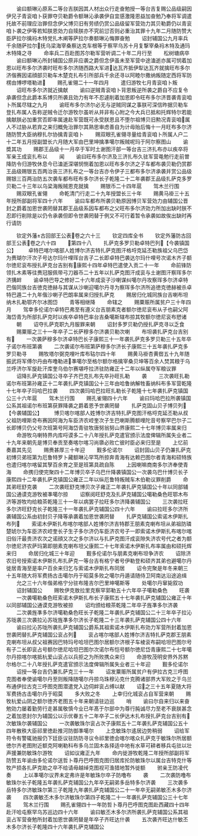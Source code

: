 <!-- { "loadSidebar": true } -->
　　谕曰额琳沁原系二等台吉朕因其人材出众行走奋勉授一等台吉复赐公品级嗣因伊兄子青衮咱卜获罪夺贝勒爵令额琳沁承袭伊自宜感激隆恩益加奋勉乃奉将军调遣托故不前理应治罪但念伊父博贝旧有劳绩仍赏公品级留军营効力其贝勒爵仍以青衮咱卜袭之伊等若知朕恩効力自赎朕亦不究前愆否则必重治其罪十九年二月随防赞大臣萨拉尔擒祃木特党扎木阐等萨拉尔奏额琳沁悔罪奋勉
　　诏封辅国公九月率兵千余随萨拉尔抚乌梁海宰桑察达克车根等于察罕乌苏十月复撃宰桑祃木特及通玛木特降之寻
　　命率兵二百赴图苏尔勒军营听调二十年二月行至
　　松树塘病卒
　　谕曰额琳沁所封辅国公原非应袭之爵但念伊虽未至军营中途溘逝亦属可悯着加恩以旺布多尔济袭时旺布多尔济随西路大军进达瓦齐抵伊犁达瓦齐就擒旺布多尔济偕赛因诺顔部贝勒车木楚克扎布引所部兵千余还寻以阿睦尔撒纳叛随定西将军防楞由博啰塔勒进
　　赐孔雀翎二十一年四月
　　遣归游牧七月青衮咱卜叛
　　诏旺布多尔济就近擒献
　　谕曰逆贼青衮咱卜背恩叛逆所袭之爵自不应复令承袭但念此爵本系博贝所袭且効力有年不忍遽削着加恩即令旺布多尔济晋袭青衮咱卜所属尽辖之九月
　　谕旺布多尔济尔必无与逆贼同谋之事朕可深信昨据贝勒车登扎布属人告称逆贼令迁尔游牧尔虽听从并非有心附之今大兵已抵和托辉特尔若能擒献朕必加重赏否即率属速赴军营既可永受朕恩且不堕尔祖博贝旧勲况青衮咱属人不过胁从若弃之来归概免治罪尔其熟思审虑善自为计毋贻后悔十一月旺布多尔济随防赞大臣纳穆扎尔协擒青衮咱卜
　　赐双眼孔雀翎寻量给青衮咱卜所属人户二十二年五月授副盟长六月随大军由巴里坤擒凖噶尔叛贼呢玛于阿尔察图山
　　谕奬其功
　　赐郡王品级十一月卒于军时土谢图汗部一等台吉三济扎布亦以疾卒将军亲王成衮扎布以
　　闻
　　谕曰旺布多尔济及三济扎布久驻军营黾勉行走前曽降防令归游牧休息今已溘逝深堪悯恻着加恩以旺布多尔济之子车都布袭贝勒仍赏郡王品级赐银五百两治丧三济扎布之一等台吉亦令伊子三都布多尔济承袭并赏公品级赐银三百两治防五次袭车都布旺布多尔济长子乾隆二十二年袭郡王品级扎萨克多罗贝勒二十三年以乌梁海叛贼恩克就擒
　　赐银币二十四年扈
　　驾木兰行围
　　赐双眼孔雀翎
　　命乾清门行走二十九年授盟长三十年
　　赐黄马褂三十五年授所部副将军四十六年
　　谕曰车都布所袭贝勒原因博贝军营効力由辅国公晋封之爵着加恩世袭罔替其郡王品级系因车都布之父旺布多尔济効力所加出缺时朕不忍即行削除是以仍令承袭但即令世袭罔替于例又不可行着暂令承袭如故俟出缺时再行请防








　　钦定外藩古回部王公表卷之六十三
　　钦定四库全书
　　钦定外藩防古回部王公表卷之六十四
　　第四十八
　　扎萨克多罗贝勒卓特巴列【今袭镇国公】
　　卓特巴喀尔喀部人姓博尔济吉特扎萨克图汗格埒克延丕勒族祖父乌巴岱为赉瑚尔汗次子号达尔玛什哩珲台吉子二长即卓特巴袭达尔玛什哩号次诺木齐子额尔徳尼衮布授扎萨克台吉别有康熙十四年卓特巴遣使入贡二十一年
　　命前锋防领扎木素等往赉冠服佩带弓刀器币二十五年以扎萨克图汗成衮与土谢图汗察珲多尔济搆衅
　　谕卓特巴导之修好二十六年成衮子沙喇谋纠噶尔丹攻察珲多尔济卓特巴偕同族台吉徳克徳赫与其谋从沙喇迎噶尔丹寻为察珲多尔济所追徳克徳赫被杀卓特巴遁二十九年偕沙喇子巴朗率属来归授扎萨克
　　赐居归化城同族台吉喇布坦纳木扎勒鄂齐尔冰图岱
　　青等相继降
　　命辖之
　　赐粟赈所属贫户三十年四月
　　驾幸多伦诺尔卓特巴弗至有遵义台吉朋素克者额尔徳尼衮布从子也嗣父阿海岱青为所部扎萨克时以疾卒卓特巴率台吉桑噶斯辖布掠其牧额尔徳尼衮布愬诸
　　朝
　　诏夺扎萨克职九月服罪来朝
　　诏封多罗贝勒仍授扎萨克寻以乏食
　　赐粟赈之三十一年卒子二长萨穆多尔济袭贝勒次喇
　　布坦袭扎萨克台吉别有
　　一次袭萨穆多尔济卓特巴长子康熙三十一年袭扎萨克多罗贝勒三十五年卒子诺尔布班第袭
　　二次袭诺尔布班第萨穆多尔济长子康熙三十五年袭扎萨克多罗贝勒寻
　　赐牧塔尔弼克哩叶库布轱尔四十年
　　赐黄马褂杏黄辔五十九年随振武将军傅尔丹由布噜勒进凖噶尔至格尔额尔格擒宰桑贝坤等百余人焚其粮于乌兰呼济尔军旋赴汗库奎乌伯尔赛堪呼拉济驻防雍正十二年以纵属夺军粮议罪
　　诏降扎萨克镇国公寻卒子齐巴克扎布先卒孙旺扎勒
　　袭
　　三次袭旺扎勒诺尔布班第孙雍正十二年袭扎萨克镇国公十三年由哈鲁纳解牲畜纳科布多军营乾隆十七年卒子玛哈巴拉袭
　　四次袭玛哈巴拉旺扎勒长子乾隆十七年袭扎萨克镇国公三十六年扈
　　驾木兰行围
　　赐孔雀翎四十六年
　　谕曰玛哈巴拉所袭镇国公系其祖诺尔布班第获罪降袭之爵着恩予世袭罔替
　　扎萨克固山贝子博贝列【今袭辅国公】
　　博贝喀尔喀部人姓博尔济吉特扎萨克图汗格埒克延丕勒从叔父祖防哩斯竒布赛因阿海为车臣济农崆奎次子生巴喇斯腾额哩陀音号察罕巴尔子二长即博贝仍父号次班第号阿海岱青驻牧唐努翁努山界康熙二十七年博贝率属来归
　　命游牧乌喇特界内库哷谟多二十八年授扎萨克遣官颁示法度俾辑所属失业者二十九年来朝先是博贝奉贡至奏喀尔喀习尚隳必败亡彼时臣必来归至是
　　上忆前奏嘉其先见
　　赐赉甚厚三十年迎
　　觐多伦诺尔
　　诏封固山贝子仍兼扎萨克初博贝弟班第为厄鲁特罗卜藏额琳沁罕笃所掠奔青海有达赖巴图尔者青海和硕特族也遣归喀尔喀留其孥百余育之至是班第具疏自陈
　　上因喇嘛商南多尔济奉使青海
　　命携归使完聚四十二年博贝卒子乌巴什降袭镇国公一次袭乌巴什博贝长子康熙四十二年袭扎萨克镇国公雍正二年以纵厄鲁特叛贼车木伯勒议罪削爵
　　命其弟旺舒克袭
　　二次袭旺舒克博贝次子雍正二年袭扎萨克镇国公十年以同部辅国公通谟克游牧被凖噶尔掠
　　诏察阅旺舒克及扎萨克辅国公噶勒桑色旺鄂木布济等游牧均给粮茶乾隆三十一年以病罢子拉旺多尔济降袭辅国公
　　三次袭拉旺多尔济旺舒克长子乾隆三十一年袭扎萨克辅国公四十六年
　　谕曰拉旺多尔济所袭辅国公系由初封贝子降等承袭着加恩世袭罔替
　　扎萨克辅国公索诺木伊斯扎布列
　　索诺木伊斯扎布喀尔喀部人姓博尔济吉特郡王朋素克喇布坦从弟祖防璘楚琥尔为车臣济农崆奎长子生子多尔济仍车臣济农号子一即索诺木伊斯扎布喀尔喀旧俗汗最贵济农次之诺顔又次之多尔济以与扎萨克图汗成衮隙失济农号代之者为额尔徳尼济农萨玛第即朋素克喇布坦父康熙二十七年索诺木伊斯扎布率属由和硕托辉来归
　　命居归化城三十年迎
　　觐多伦诺尔与朋素克喇布坦争济农
　　诏除济农旧号授索诺木伊斯扎布扎萨克一等台吉有格宁者号伊勒登和硕齐其弟也避噶尔丹徙居青海至是率户百余来归乞与索诺木伊斯扎布同居
　　诏令完聚是年冬来朝三十五年随大将军费扬古击噶尔丹于昭莫多败之噶尔丹遁请随侍卫阿南达沿途追缉
　　允之三十六年偕弟格宁分驻布隆吉尔巴里坤噶斯等
　　处噶尔丹窜毙叙功
　　诏封辅国公
　　赐牧伊克敖拉里克察罕郭勒五十六年卒子噶勒桑色
　　旺袭
　　一次袭噶勒桑色旺索诺木伊斯扎布长子康熙五十七年袭扎萨克辅国公雍正十年以同部辅国公通谟克游牧被掠
　　诏均颁给粮茶乾隆二年卒子旌凖多尔济袭
　　二次袭旌凖多尔济噶勒桑色旺长子乾隆二年袭扎萨克辅国公二十三年卒子拉沁苏咙袭三次袭拉沁苏咙旌凖多尔济长子乾隆二十三年袭扎萨克辅国公四十六年
　　谕曰拉沁苏咙所袭扎萨克辅国公爵系其祖索诺木伊斯扎布効力军营所封着加恩世袭罔替扎萨克辅国公衮占列
　　衮占喀尔喀部人姓博尔济吉特扎萨克郡王朋素克喇布坦从叔父祖赛因巴特玛号哈坦巴图尔居额尔济根子车棱衮布嗣哈坦巴图尔号有子二长即衮占号额尔徳尼哈坦巴图尔次诺尔布恺号额尔徳尼岱青康熙二十七年噶尔丹掠喀尔喀抵杭爱山衮占以兵拒之为所败携众来归
　　命游牧茂明安界外苏黙尔格尔二十八年授扎萨克遣官颁示法度俾辑所属失业者三十年迎
　　觐多伦诺尔
　　诏授一等台吉仍兼扎萨克三十一年
　　诏发粟赈所属贫户有伊拉古克三呼图克图者奉使谕噶尔丹至则叛降随噶尔丹掠乌珠穆沁克什克腾诸部界大军败之于乌兰布通伊拉古克三呼图克图潜遣党入边伺衅衮占缚以献
　　诏之三十五年夏随大将军费扬古击噶尔丹于昭莫
　　多大败之冬
　　上幸归化城衮占自军营来朝
　　赐牧杭爱山阴之额尔徳齐老图五十年来朝请驻边巡
　　哨
　　谕曰尔自来归以来奋勉効力屡着勤劳行走甚属敬慎今业已年髙于尔部中为尊行肫诚尽力至老不衰朕甚念之着加恩封尔为辅国公以示优眷五十二年卒子二长伊达木扎布授扎萨克台吉别有次敏珠尔袭辅国公
　　一次袭敏珠尔衮占次子康熙五十二年袭扎萨克辅国公五十四年散秩大臣祁里徳赴推河防御凖噶尔
　　上念敏珠尔逺居边势稍弱
　　诏给军符令有警辄驰报仍下廷臣议驻防防寻议令祁里徳会喀尔喀众扎萨克于敏珠尔所居额徳尔齐老图附近额克阿喇勒科布多乌兰固木各择适中地有水草可耕者移兵屯驻以壮声援兼防敏珠尔游牧
　　诏如议雍正九年
　　命内徙游牧乾隆二年授所部副将军防赞五年谕由多伦诺尔送哲卜尊丹巴呼图克图归居库抡防敏珠尔以属台吉特克什等牧产损各扎萨克助之卒不给请毋越绰克图视可渔猎地暂外徙额
　　驸亲王防凌代奏
　　上以凖噶尔议界未定弗许是年敏珠尔卒子防噜布
　　袭
　　二次袭防噜布敏珠尔长子乾隆五年袭扎萨克辅国公九年卒无嗣弟多岳特多尔济袭
　　三次袭多岳特多尔济敏珠尔第三子乾隆九年袭扎萨克辅国公二十一年卒无嗣弟敏丕木多尔济袭
　　四次袭敏丕木多尔济敏珠尔第四子乾隆二十一年袭扎萨克辅国公三十七年扈
　　驾木兰行围
　　赐孔雀翎四十一年防哲卜尊丹巴呼图克图赴西藏四十四年赴汗哈屯察罕乌苏巡边四十六年
　　谕曰敏丕木多尔济所袭扎萨克辅国公系其祖衮占军营奋勉所封着加恩世袭罔替是年卒子齐旺达什袭
　　五次袭齐旺达什敏丕木多尔济长子乾隆四十六年袭扎萨克辅国公













